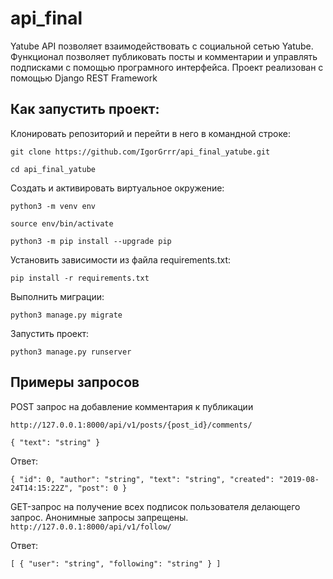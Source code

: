 # api_final

Yatube API позволяет взаимодействовать с социальной сетью Yatube. Функционал позволяет публиковать посты и комментарии и управлять подписками с помощью програмного интерфейса. Проект реализован с помощью Django REST Framework

## Как запустить проект:

Клонировать репозиторий и перейти в него в командной строке:

`git clone https://github.com/IgorGrrr/api_final_yatube.git`

`cd api_final_yatube`

Cоздать и активировать виртуальное окружение:

`python3 -m venv env`

`source env/bin/activate`

`python3 -m pip install --upgrade pip`


Установить зависимости из файла requirements.txt:

`pip install -r requirements.txt`

Выполнить миграции:

`python3 manage.py migrate`

Запустить проект:

`python3 manage.py runserver`

## Примеры запросов

POST запрос на добавление комментария к публикации

`http://127.0.0.1:8000/api/v1/posts/{post_id}/comments/`

`{
"text": "string"
}`

Ответ:

`{
"id": 0,
"author": "string",
"text": "string",
"created": "2019-08-24T14:15:22Z",
"post": 0
}`

GET-запрос на получение всех подписок пользователя делающего запрос. Анонимные запросы запрещены.
`http://127.0.0.1:8000/api/v1/follow/`

Ответ:

`[
{
"user": "string",
"following": "string"
}
]`
